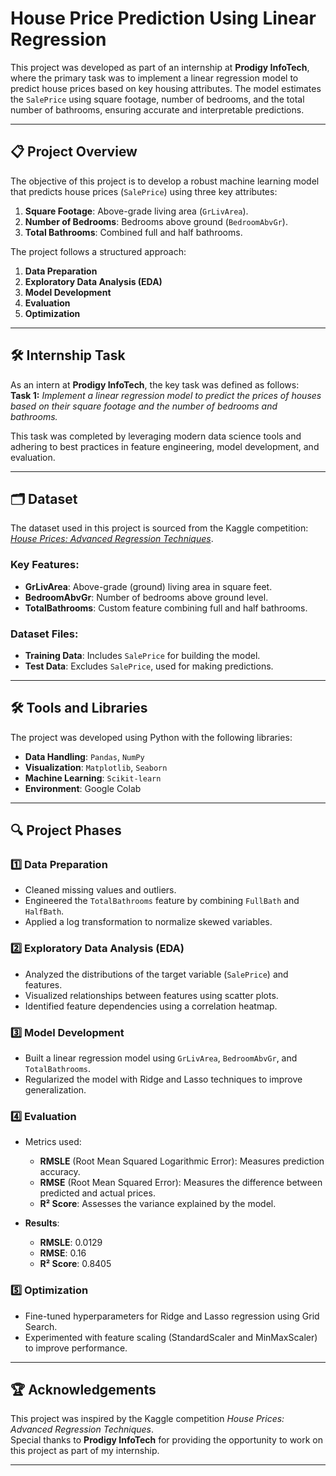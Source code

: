 
# House Price Prediction Using Linear Regression

This project was developed as part of an internship at **Prodigy InfoTech**, where the primary task was to implement a linear regression model to predict house prices based on key housing attributes. The model estimates the `SalePrice` using square footage, number of bedrooms, and the total number of bathrooms, ensuring accurate and interpretable predictions.

---

## 📋 Project Overview

The objective of this project is to develop a robust machine learning model that predicts house prices (`SalePrice`) using three key attributes:
1. **Square Footage**: Above-grade living area (`GrLivArea`).
2. **Number of Bedrooms**: Bedrooms above ground (`BedroomAbvGr`).
3. **Total Bathrooms**: Combined full and half bathrooms.

The project follows a structured approach:
1. **Data Preparation**
2. **Exploratory Data Analysis (EDA)**
3. **Model Development**
4. **Evaluation**
5. **Optimization**

---

## 🛠 Internship Task

As an intern at **Prodigy InfoTech**, the key task was defined as follows:  
**Task 1:** *Implement a linear regression model to predict the prices of houses based on their square footage and the number of bedrooms and bathrooms.*

This task was completed by leveraging modern data science tools and adhering to best practices in feature engineering, model development, and evaluation.

---

## 🗂 Dataset

The dataset used in this project is sourced from the Kaggle competition: *[House Prices: Advanced Regression Techniques](https://www.kaggle.com/c/house-prices-advanced-regression-techniques)*.

### Key Features:
- **GrLivArea**: Above-grade (ground) living area in square feet.
- **BedroomAbvGr**: Number of bedrooms above ground level.
- **TotalBathrooms**: Custom feature combining full and half bathrooms.

### Dataset Files:
- **Training Data**: Includes `SalePrice` for building the model.
- **Test Data**: Excludes `SalePrice`, used for making predictions.

---

## 🛠️ Tools and Libraries

The project was developed using Python with the following libraries:
- **Data Handling**: `Pandas`, `NumPy`
- **Visualization**: `Matplotlib`, `Seaborn`
- **Machine Learning**: `Scikit-learn`
- **Environment**: Google Colab

---

## 🔍 Project Phases

### 1️⃣ **Data Preparation**
- Cleaned missing values and outliers.
- Engineered the `TotalBathrooms` feature by combining `FullBath` and `HalfBath`.
- Applied a log transformation to normalize skewed variables.

### 2️⃣ **Exploratory Data Analysis (EDA)**
- Analyzed the distributions of the target variable (`SalePrice`) and features.
- Visualized relationships between features using scatter plots.
- Identified feature dependencies using a correlation heatmap.

### 3️⃣ **Model Development**
- Built a linear regression model using `GrLivArea`, `BedroomAbvGr`, and `TotalBathrooms`.
- Regularized the model with Ridge and Lasso techniques to improve generalization.

### 4️⃣ **Evaluation**
- Metrics used:
  - **RMSLE** (Root Mean Squared Logarithmic Error): Measures prediction accuracy.
  - **RMSE** (Root Mean Squared Error): Measures the difference between predicted and actual prices.
  - **R² Score**: Assesses the variance explained by the model.

- **Results**:
  - **RMSLE**: 0.0129
  - **RMSE**: 0.16
  - **R² Score**: 0.8405

### 5️⃣ **Optimization**
- Fine-tuned hyperparameters for Ridge and Lasso regression using Grid Search.
- Experimented with feature scaling (StandardScaler and MinMaxScaler) to improve performance.

---

## 🏆 Acknowledgements

This project was inspired by the Kaggle competition *House Prices: Advanced Regression Techniques*.  
Special thanks to **Prodigy InfoTech** for providing the opportunity to work on this project as part of my internship.

---

